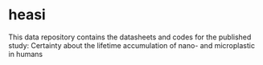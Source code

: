 # heasi
This data repository contains the datasheets and codes for the published study: Certainty about the lifetime accumulation of nano- and microplastic in humans
